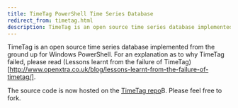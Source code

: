```yaml
---
title: TimeTag PowerShell Time Series Database
redirect_from: timetag.html
description: TimeTag is an open source time series database implemented from the ground up for Windows PowerShell. If you want to know more about TimeTag, please visit the dedicated TimeTag project website.
---
```


TimeTag is an open source time series database implemented from the ground up for Windows PowerShell. For an explanation as to why TimeTag failed, please read (Lessons learnt from the failure of TimeTag)[http://www.openxtra.co.uk/blog/lessons-learnt-from-the-failure-of-timetag/].

The source code is now hosted on the [TimeTag  repo](https://github.com/openxtra/TimeTag)B. Please feel free to fork.

